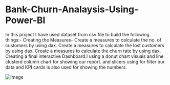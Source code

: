 # Bank-Churn-Analaysis-Using-Power-BI
In this project I have used dataset from csv file to build the following things:-
Creating the Measures-
Create a measures to calculate the no. of customers by using dax.
Create a measures to calculate the lost customers by using dax.
Create a measures to calculate the churn rate by using dax.
Creating a final interactive Dashboard.I using a donut chart visuals and line clusterd column chart for showing our report.
and slicers using for filter our data and KPI cards is also used for showing the numbers. 


![image](https://github.com/laxmivish/Bank-Churn-Analaysis-Using-Power-BI/assets/129850080/2524fae5-d6fe-4437-9e30-be4a7b332217)
